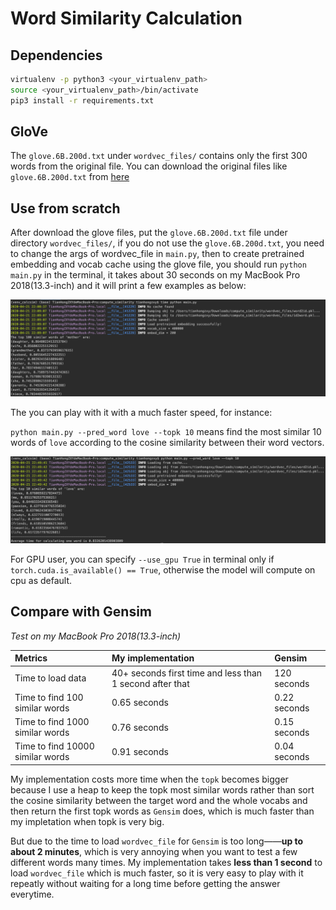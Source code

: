 # Word Similarity Calculation

## Dependencies

```bash
virtualenv -p python3 <your_virtualenv_path>
source <your_virtualenv_path>/bin/activate
pip3 install -r requirements.txt
```

## GloVe

The `glove.6B.200d.txt` under `wordvec_files/` contains only the first 300 words from the original file. You can download the original files like `glove.6B.200d.txt` from [here](https://nlp.stanford.edu/projects/glove/)

## Use from scratch

After download the glove files, put the `glove.6B.200d.txt` file under directory `wordvec_files/`, if you do not use the `glove.6B.200d.txt`, you need to change the args of wordvec_file in `main.py`, then to create pretrained embedding and vocab cache using the glove file, you should run `python main.py` in the terminal, it takes about 30 seconds on my MacBook Pro 2018(13.3-inch) and it will print a few examples as below:

![](https://github.com/TianHongZXY/Compute-Word-Similarity/blob/master/images/img1.png)

The you can play with it with a much faster speed, for instance:

`python main.py --pred_word love --topk 10` means find the most similar 10 words of `love` according to the cosine similarity between their word vectors.

![](https://github.com/TianHongZXY/Compute-Word-Similarity/blob/master/images/img2.png)

For GPU user, you can specify `--use_gpu True` in terminal only if `torch.cuda.is_available() == True`, otherwise the model will compute on  cpu as default.

## Compare with Gensim

*Test on my MacBook Pro 2018(13.3-inch)*

| Metrics | My implementation | Gensim |
| :----- | :----- | :----- |
| Time to load data | 40+  seconds first time and less than 1 second after that | 120  seconds |
| Time to find 100 similar words | 0.65 seconds | 0.22 seconds |
| Time to find 1000 similar words | 0.76 seconds | 0.15 seconds |
| Time to find 10000 similar words | 0.91 seconds | 0.04 seconds |

My implementation costs more time when the `topk` becomes bigger because I use a heap to keep the topk most similar words rather than sort the cosine similarity between the target word and the whole vocabs and then return the first topk words as `Gensim` does, which is much faster than my impletation when topk is very big.

But due to the time to load `wordvec_file` for `Gensim` is too long——**up to about 2 minutes**, which is very annoying when you want to test a few different words many times. My implementation takes **less than 1 second** to load `wordvec_file` which is much faster, so it is very easy to play with it repeatly without waiting for a long time before getting the answer everytime.